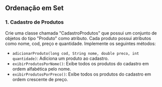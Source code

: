## Ordenação em Set

### 1. Cadastro de Produtos
<p>
Crie uma classe chamada "CadastroProdutos" que possui um conjunto de objetos do tipo "Produto" como atributo. 
Cada produto possui atributos como nome, cod, preço e quantidade. Implemente os seguintes métodos:

- `adicionarProduto(long cod, String nome, double preco, int quantidade)`: Adiciona um produto ao cadastro.
- `exibirProdutosPorNome()`: Exibe todos os produtos do cadastro em ordem alfabética pelo nome.
- `exibirProdutosPorPreco()`: Exibe todos os produtos do cadastro em ordem crescente de preço.
</p>



